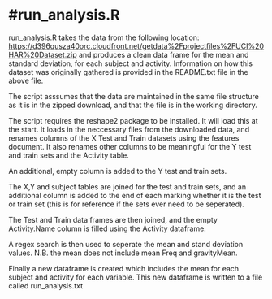 #run_analysis.R
==================================================================
run_analysis.R takes the data from the following location: https://d396qusza40orc.cloudfront.net/getdata%2Fprojectfiles%2FUCI%20HAR%20Dataset.zip  and produces a clean data frame for the mean and standard deviation, for each subject and activity.
Information on how this dataset was originally gathered is provided in the README.txt file in the above file.

The script asssumes that the data are maintained in the same file structure as it is in the zipped download, and that the file is in the working directory.

The script requires the reshape2 package to be installed. It will load this at the start. It loads in the neccessary files from the downloaded data, and renames columns of the X Test and Train datasets using the features document. It also renames other columns to be meaningful for the Y test and train sets and the Activity table. 

An additional, empty column is added to the Y test and train sets. 

The X,Y and subject tables are joined for the test and train sets, and an additional column is added to the end of each marking whether it is the test or train set (this is for reference if the sets ever need to be seperated). 

The Test and Train data frames are then joined, and the empty Activity.Name column is filled using the Activity dataframe.

A regex search is then used to seperate the mean and stand deviation values. N.B. the mean does not include mean Freq and gravityMean.

Finally a new dataframe is created which includes the mean for each subject and activity for each variable. This new dataframe is written to a file called run_analysis.txt